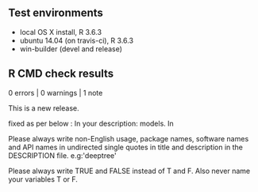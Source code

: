 ## Test environments
* local OS X install, R 3.6.3
* ubuntu 14.04 (on travis-ci), R 3.6.3
* win-builder (devel and release)

## R CMD check results

0 errors | 0 warnings | 1 note

 This is a new release.

fixed as per below :
In your description:  models. In

Please always write non-English usage, package names, software names and
API names in undirected single quotes in title and description in the
DESCRIPTION file. e.g:'deeptree'

Please always write TRUE and FALSE instead of T and F.
Also never name your variables T or F.

